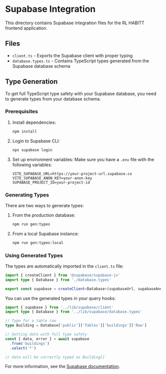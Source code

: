 # Supabase Integration

This directory contains Supabase integration files for the RL HABITT frontend application.

## Files

- `client.ts` - Exports the Supabase client with proper typing
- `database.types.ts` - Contains TypeScript types generated from the Supabase database schema

## Type Generation

To get full TypeScript type safety with your Supabase database, you need to generate types from your database schema.

### Prerequisites

1. Install dependencies:
   ```bash
   npm install
   ```

2. Login to Supabase CLI:
   ```bash
   npx supabase login
   ```

3. Set up environment variables:
   Make sure you have a `.env` file with the following variables:
   ```
   VITE_SUPABASE_URL=https://your-project-url.supabase.co
   VITE_SUPABASE_ANON_KEY=your-anon-key
   SUPABASE_PROJECT_ID=your-project-id
   ```

### Generating Types

There are two ways to generate types:

1. From the production database:
   ```bash
   npm run gen:types
   ```

2. From a local Supabase instance:
   ```bash
   npm run gen:types:local
   ```

### Using Generated Types

The types are automatically imported in the `client.ts` file:

```typescript
import { createClient } from '@supabase/supabase-js'
import type { Database } from './database.types'

export const supabase = createClient<Database>(supabaseUrl, supabaseAnonKey)
```

You can use the generated types in your query hooks:

```typescript
import { supabase } from '../lib/supabase/client'
import type { Database } from '../lib/supabase/database.types'

// Type for a table row
type Building = Database['public']['Tables']['buildings']['Row']

// Getting data with full type safety
const { data, error } = await supabase
  .from('buildings')
  .select('*')

// data will be correctly typed as Building[]
```

For more information, see the [Supabase documentation](https://supabase.com/docs/guides/api/rest/generating-types).